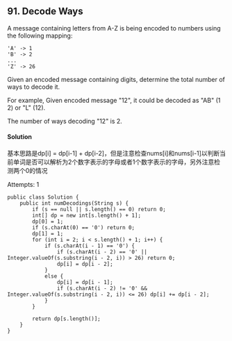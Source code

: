 ## 91. Decode Ways
A message containing letters from A-Z is being encoded to numbers using the following mapping:
~~~
'A' -> 1
'B' -> 2
...
'Z' -> 26
~~~
Given an encoded message containing digits, determine the total number of ways to decode it.

For example,
Given encoded message "12", it could be decoded as "AB" (1 2) or "L" (12).

The number of ways decoding "12" is 2.

#### Solution
基本思路是dp[i] = dp[i-1] + dp[i-2]，但是注意检查nums[i]和nums[i-1]以判断当前单词是否可以解析为2个数字表示的字母或者1个数字表示的字母，另外注意检测两个0的情况

Attempts: 1
~~~
public class Solution {
    public int numDecodings(String s) {
        if (s == null || s.length() == 0) return 0;
        int[] dp = new int[s.length() + 1];
        dp[0] = 1;
        if (s.charAt(0) == '0') return 0;
        dp[1] = 1;
        for (int i = 2; i < s.length() + 1; i++) {
            if (s.charAt(i - 1) == '0') {
                if (s.charAt(i - 2) == '0' || Integer.valueOf(s.substring(i - 2, i)) > 26) return 0;
                dp[i] = dp[i - 2];
            }
            else {
                dp[i] = dp[i - 1];
                if (s.charAt(i - 2) != '0' && Integer.valueOf(s.substring(i - 2, i)) <= 26) dp[i] += dp[i - 2];
            }
        }

        return dp[s.length()];
    }
}
~~~
